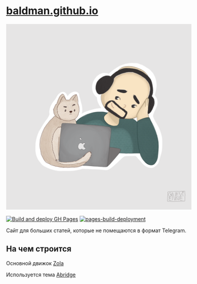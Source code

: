 # [baldman.github.io](https://baldman.justsquad.su/)

![logo](./img/img_1.png)

[![Build and deploy GH Pages](https://github.com/ni-gushch/ni-gushch.github.io/actions/workflows/gh_pages.yml/badge.svg)](https://github.com/ni-gushch/ni-gushch.github.io/actions/workflows/gh_pages.yml)
[![pages-build-deployment](https://github.com/ni-gushch/ni-gushch.github.io/actions/workflows/pages/pages-build-deployment/badge.svg)](https://github.com/ni-gushch/ni-gushch.github.io/actions/workflows/pages/pages-build-deployment)

Сайт для больших статей, которые не помещаются в формат Telegram.

## На чем строится

Основной движок [Zola](https://github.com/getzola/zola)

Используется тема [Abridge](https://github.com/jieiku/abridge)
